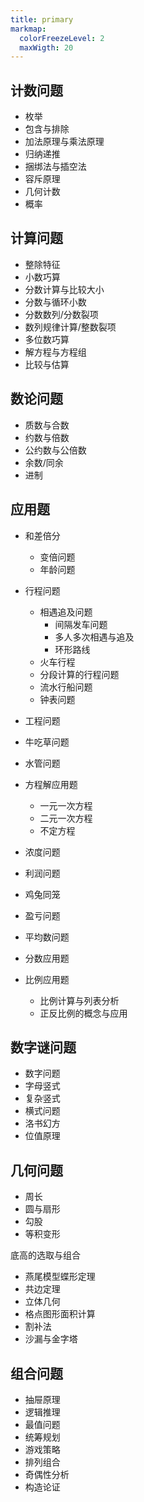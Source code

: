 ```yaml
---
title: primary
markmap:
  colorFreezeLevel: 2
  maxWigth: 20
---
```


## 计数问题
- 枚举
- 包含与排除
- 加法原理与乘法原理
- 归纳递推
- 捆绑法与插空法
- 容斥原理
- 几何计数
- 概率

## 计算问题
- 整除特征
- 小数巧算
- 分数计算与比较大小
- 分数与循环小数
- 分数数列/分数裂项
- 数列规律计算/整数裂项
- 多位数巧算
- 解方程与方程组
- 比较与估算


## 数论问题
- 质数与合数
- 约数与倍数
- 公约数与公倍数
- 余数/同余
- 进制

## 应用题
- 和差倍分
  - 变倍问题
  - 年龄问题

- 行程问题
  - 相遇追及问题
    - 间隔发车问题
    - 多人多次相遇与追及
    - 环形路线
  - 火车行程
  - 分段计算的行程问题
  - 流水行船问题
  - 钟表问题

- 工程问题
- 牛吃草问题
- 水管问题
- 方程解应用题
  - 一元一次方程
  - 二元一次方程
  - 不定方程
- 浓度问题
- 利润问题
- 鸡兔同笼
- 盈亏问题
- 平均数问题
- 分数应用题
- 比例应用题
  - 比例计算与列表分析
  - 正反比例的概念与应用


## 数字谜问题
- 数字问题
- 字母竖式
- 复杂竖式
- 横式问题
- 洛书幻方
- 位值原理

## 几何问题
- 周长
- 圆与扇形
- 勾股
- 等积变形

底高的选取与组合

  - 燕尾模型蝶形定理
  - 共边定理
- 立体几何
- 格点图形面积计算
- 割补法
- 沙漏与金字塔

## 组合问题
- 抽屉原理
- 逻辑推理
- 最值问题
- 统筹规划
- 游戏策略
- 排列组合
- 奇偶性分析
- 构造论证







